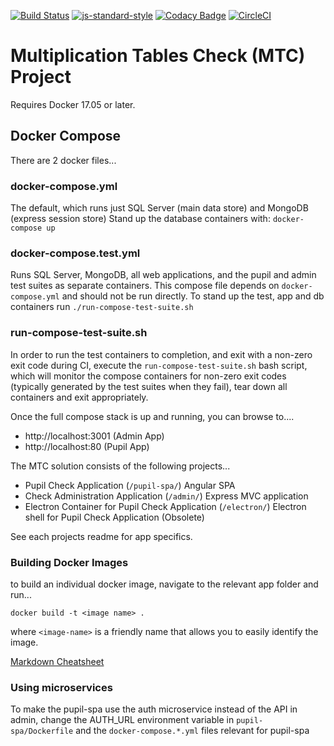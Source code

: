 [![Build Status](https://travis-ci.org/DFEAGILEDEVOPS/MTC.svg?branch=master)](https://travis-ci.org/DFEAGILEDEVOPS/MTC)
[![js-standard-style](https://img.shields.io/badge/code%20style-standard-brightgreen.svg)](http://standardjs.com)
[![Codacy Badge](https://api.codacy.com/project/badge/Grade/9f1ef3308c8c407284322926f501d537)](https://www.codacy.com/app/js_4/MTC?utm_source=github.com&amp;utm_medium=referral&amp;utm_content=DFEAGILEDEVOPS/MTC&amp;utm_campaign=Badge_Grade)
[![CircleCI](https://circleci.com/gh/DFEAGILEDEVOPS/MTC.svg?style=svg)](https://circleci.com/gh/DFEAGILEDEVOPS/MTC)

# Multiplication Tables Check (MTC) Project

Requires Docker 17.05 or later.

## Docker Compose

There are 2 docker files...

### docker-compose.yml
The default, which runs just SQL Server (main data store) and MongoDB (express session store)
Stand up the database containers with: `docker-compose up`

### docker-compose.test.yml
Runs SQL Server, MongoDB, all web applications, and the pupil and admin test suites as separate containers.
This compose file depends on `docker-compose.yml` and should not be run directly.
To stand up the test, app and db containers run `./run-compose-test-suite.sh`

### run-compose-test-suite.sh
In order to run the test containers to completion, and exit with a non-zero exit code during CI, execute the `run-compose-test-suite.sh` bash script, which will monitor the compose containers for non-zero exit codes (typically generated by the test suites when they fail), tear down all containers and exit appropriately.

Once the full compose stack is up and running, you can browse to....

* http://localhost:3001 (Admin App)
* http://localhost:80 (Pupil App)

The MTC solution consists of the following projects...

- Pupil Check Application (`/pupil-spa/`) Angular SPA
- Check Administration Application (`/admin/`) Express MVC application
- Electron Container for Pupil Check Application (`/electron/`) Electron shell for Pupil Check Application (Obsolete)

See each projects readme for app specifics.

### Building Docker Images

to build an individual docker image, navigate to the relevant app folder and run...

`docker build -t <image name> .`

where `<image-name>` is a friendly name that allows you to easily identify the image. 

[Markdown Cheatsheet](https://github.com/adam-p/markdown-here/wiki/Markdown-Cheatsheet)

### Using microservices

To make the pupil-spa use the auth microservice instead of the API in admin, change the AUTH_URL environment variable in `pupil-spa/Dockerfile` and the `docker-compose.*.yml` files relevant for pupil-spa
